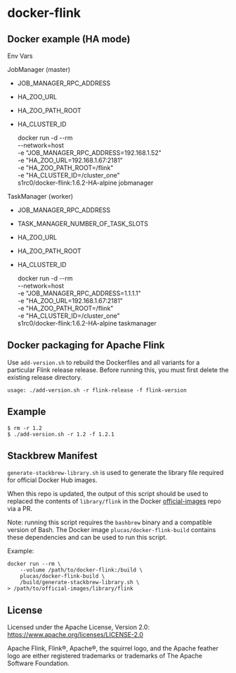 docker-flink
============

Docker example (HA mode)
------------------------
Env Vars

JobManager (master)
* JOB_MANAGER_RPC_ADDRESS  
* HA_ZOO_URL
* HA_ZOO_PATH_ROOT
* HA_CLUSTER_ID


    docker run -d --rm \
        --network=host  \
        -e "JOB_MANAGER_RPC_ADDRESS=192.168.1.52" \
        -e "HA_ZOO_URL=192.168.1.67:2181" \
        -e "HA_ZOO_PATH_ROOT=/flink" \
        -e "HA_CLUSTER_ID=/cluster_one" \
        s1rc0/docker-flink:1.6.2-HA-alpine jobmanager
        
        
TaskManager (worker)
* JOB_MANAGER_RPC_ADDRESS
* TASK_MANAGER_NUMBER_OF_TASK_SLOTS
* HA_ZOO_URL
* HA_ZOO_PATH_ROOT
* HA_CLUSTER_ID


    docker run -d --rm \
        --network=host  \
        -e "JOB_MANAGER_RPC_ADDRESS=1.1.1.1" \
        -e "HA_ZOO_URL=192.168.1.67:2181" \
        -e "HA_ZOO_PATH_ROOT=/flink" \
        -e "HA_CLUSTER_ID=/cluster_one" \
        s1rc0/docker-flink:1.6.2-HA-alpine taskmanager



Docker packaging for Apache Flink
---------------------------------

Use `add-version.sh` to rebuild the Dockerfiles and all variants for a
particular Flink release release. Before running this, you must first delete
the existing release directory.

    usage: ./add-version.sh -r flink-release -f flink-version

Example
-------

    $ rm -r 1.2
    $ ./add-version.sh -r 1.2 -f 1.2.1


Stackbrew Manifest
------------------

`generate-stackbrew-library.sh` is used to generate the library file required for official Docker
Hub images.

When this repo is updated, the output of this script should be used to replaced the contents of
`library/flink` in the Docker [official-images](https://github.com/docker-library/official-images)
repo via a PR.

Note: running this script requires the `bashbrew` binary and a compatible version of Bash. The
Docker image `plucas/docker-flink-build` contains these dependencies and can be used to run this
script.

Example:

    docker run --rm \
        --volume /path/to/docker-flink:/build \
        plucas/docker-flink-build \
        /build/generate-stackbrew-library.sh \
    > /path/to/official-images/library/flink


License
-------

Licensed under the Apache License, Version 2.0: https://www.apache.org/licenses/LICENSE-2.0

Apache Flink, Flink®, Apache®, the squirrel logo, and the Apache feather logo are either
registered trademarks or trademarks of The Apache Software Foundation.
